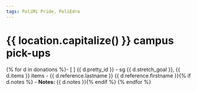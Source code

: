 ```yaml
---
tags: PoliMi Pride, PoliEdro
---
```


# {{ location.capitalize() }} campus pick-ups

{% for d in donations %}- [ ] {{ d.pretty_id }} - sg {{ d.stretch_goal }}, {{ d.items }} items - {{ d.reference.lastname }} {{ d.reference.firstname }}{% if d.notes %}
    - **Notes:** {{ d.notes }}{% endif %}
{% endfor %}